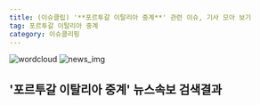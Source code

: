```yaml
---
title: (이슈클립) '**포르투갈 이탈리아 중계**' 관련 이슈, 기사 모아 보기
tag: 포르투갈 이탈리아 중계
category: 이슈클리핑
---
```

![wordcloud](https://s3.ap-northeast-2.amazonaws.com/lyrics101-wordcloud/2018-09-11-1536607869.png)
![news_img](https://user-images.githubusercontent.com/42597476/44507050-1206f400-a6e4-11e8-8d98-7ffbfebb353f.png)
## **'**포르투갈 이탈리아 중계**'** 뉴스속보 검색결과

